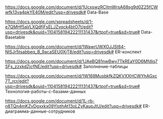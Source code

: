 https://docs.google.com/document/d/1UcxswzRCltmWrsA68sg9d0Z25fCWwfk13va4pkYE40M/edit?usp=drivesdk# Data-Base

https://docs.google.com/spreadsheets/d/1-e7QMHf5aVLXQdfjFsELJZvqck4btO7t/edit?usp=drivesdk&ouid=110415819422211131437&rtpof=true&sd=true# Data-Basetable
 
https://docs.google.com/document/d/1WawrUWXOJJSt84-NlSJr5tsabbeq_B_9acaSEU0XjT8/edit?usp=drivesdk# ER-конспект

https://docs.google.com/document/d/1JAeBQ81nwBwy7TkREaY0D6MfdIq7SFs_zzxkdZjcfNE/edit?usp=drivesdk# Заполнение-таблицы

https://docs.google.com/document/d/1W168MusbkfkZQKVXXHCWYhAGxc7T_rcr/edit?usp=drivesdk&ouid=110415819422211131437&rtpof=true&sd=true# Технология-работы-с-базами-данных

https://docs.google.com/document/d/1L-rb-n8TQn4mKZvDgxxkx09YlothAt13oLZyKaupJtU/edit?usp=drivesdk# ER-диаграмма-данные-сотрудников
